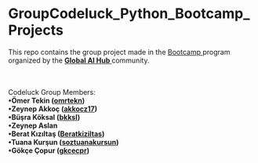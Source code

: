 # GroupCodeluck_Python_Bootcamp_Projects

This repo contains the group project made in the <a href="https://www.linkedin.com/posts/globalaihub_python-bootcamp-activity-6943120463048884224-8yaB?utm_source=linkedin_share&utm_medium=member_desktop_web" target="_blank">Bootcamp </a> program organized by the **<a href="https://www.linkedin.com/company/globalaihub/" target="_blank">Global AI Hub </a>** community.


<br><br>
Codeluck Group Members: <br>
**•Ömer Tekin (<a href="https://github.com/omrtekn" target="_blank">omrtekn</a>)** <br>
**•Zeynep Akkoç (<a href="https://github.com/akkocz17" target="_blank">akkocz17</a>)** <br>
**•Büşra Köksal (<a href="https://github.com/bkksl" target="_blank">bkksl</a>)** <br>
**•Zeynep Aslan** <br>
**•Berat Kızıltaş (<a href="https://github.com/Beratkiziltas" target="_blank">Beratkiziltas</a>)** <br>
**•Tuana Kurşun (<a href="https://github.com/soztuanakursun" target="_blank">soztuanakursun</a>)** <br>
**•Gökçe Çopur (<a href="https://github.com/gkcecpr" target="_blank">gkcecpr</a>)** <br>

